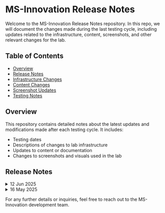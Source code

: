 

# MS-Innovation Release Notes

Welcome to the MS-Innovation Release Notes repository. In this repo, we will document the changes made during the last testing cycle, including updates related to the infrastructure, content, screenshots, and other relevant changes for the lab.

## Table of Contents

- [Overview](#overview)
- [Release Notes](#release-notes)
- [Infrastructure Changes](#infrastructure-changes)
- [Content Changes](#content-changes)
- [Screenshot Updates](#screenshot-updates)
- [Testing Notes](#testing-notes)

## Overview

This repository contains detailed notes about the latest updates and modifications made after each testing cycle. It includes:

- Testing dates
- Descriptions of changes to lab infrastructure
- Updates to content or documentation
- Changes to screenshots and visuals used in the lab

## Release Notes

<details>
  <summary>12 Jun 2025</summary>
In this section, we will track and list each change introduced in the latest release:

### [Release Date: 2025-06-12]

- **Change**: Minor changes in instructions to improve user interaction with the lab.
- **Testing Date**: 2025-06-12
- **Notes**: NA
## Infrastructure Changes

NA

## Content Changes

- **Change**: Updated the lab exercise to make changes in some instructions.
- **Details**: NA

## Screenshot Updates

NA

## Testing Notes

- **Testing Date**: 2025-06-12
- **Tested Features**: CI/CD Pipelines, GitHub Actions, and GitHub Security Features.
- **Issues Found**: NA.
- **Resolved Issues**: NA.

---
</details>

<details>
  <summary>16 May 2025</summary>

## Infrastructure Changes

NA

## Content Changes

- **Change**:
    1. Updated lab guide to reflect latest UI changes in GitHub and Visual Studio Code.
    2. Revised code snippets to include inject key functionality.
    3. Refined instructions for several steps to align with updated Github UI.

## Screenshot Updates

- **Change**: 

    1. Screenshots have been updated as per new UI changes and updated instructions
    2. Getting started page has been updated as per the new UI changes in the CloudLabs

## Testing Notes

- **Testing Date**: 2025-05-16
</details>


For any further details or inquiries, feel free to reach out to the MS-Innovation development team.


